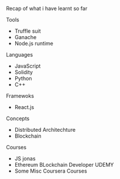 Recap of what i have learnt so far 

Tools
- Truffle suit 
- Ganache
- Node.js runtime

Languages
- JavaScript 
- Solidity 
- Python 
- C++

Framewoks 
- React.js

Concepts 
- Distributed Architechture
- Blockchain 

Courses 
- JS jonas 
- Ethereum BLockchain Developer UDEMY 
- Some Misc Coursera Courses
